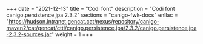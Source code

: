 +++
date        = "2021-12-13"
title       = "Codi font"
description = "Codi font canigo.persistence.jpa 2.3.2"
sections    = "canigo-fwk-docs"
enllac		= "https://hudson.intranet.gencat.cat/nexus/repository/canigo-maven2/cat/gencat/ctti/canigo.persistence.jpa/2.3.2/canigo.persistence.jpa-2.3.2-sources.jar"
weight		= 1
+++
